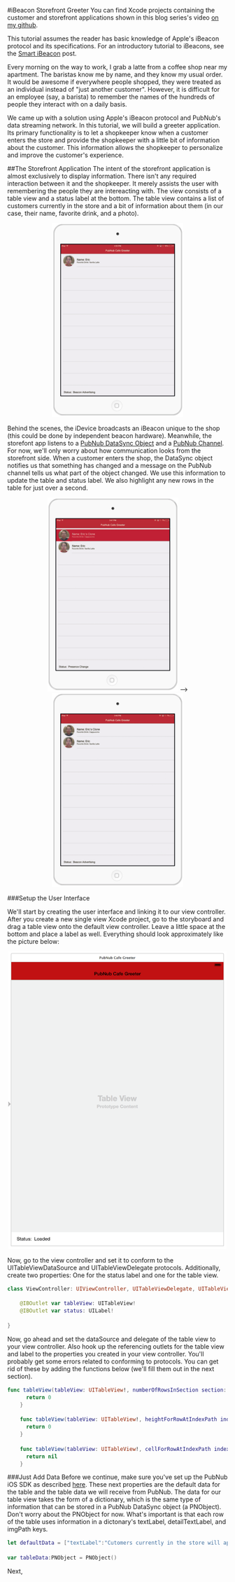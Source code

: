#iBeacon Storefront Greeter
You can find Xcode projects containing the customer and storefront applications shown in this blog series's video [on my github][1].

This tutorial assumes the reader has basic knowledge of Apple's iBeacon protocol and its specifications. For an introductory tutorial to iBeacons, see the [Smart iBeacon][2] post.

Every morning on the way to work, I grab a latte from a coffee shop near my apartment. The baristas know me by name, and they know my usual order. It would be awesome if everywhere people shopped, they were treated as an individual instead of "just another customer". However, it is difficult for an employee (say, a barista) to remember the names of the hundreds of people they interact with on a daily basis.

We came up with a solution using Apple's iBeacon protocol and PubNub's data streaming network. In this tutorial, we will build a greeter application. Its primary functionality is to let a shopkeeper know when a customer enters the store and provide the shopkeeper with a little bit of information about the customer. This information allows the shopkeeper to personalize and improve the customer's experience.

##The Storefront Application
The intent of the storefront application is almost exclusively to display information. There isn't any required interaction between it and the shopkeeper. It merely assists the user with remembering the people they are intereacting with. The view consists of a table view and a status label at the bottom. The table view contains a list of customers currently in the store and a bit of information about them (in our case, their name, favorite drink, and a photo). 
<p align="center">
  <img src="https://github.com/ertheis/PubNubBeaconGreeter/blob/master/TutorialPics/StorefrontUI.png" alt="basic storefront UI" width="300">
</p>

Behind the scenes, the iDevice broadcasts an iBeacon unique to the shop (this could be done by independent beacon hardware). Meanwhile, the storefont app listens to a [PubNub DataSync Object][3] and a [PubNub Channel][4]. For now, we'll only worry about how communication looks from the storefront side. When a customer enters the shop, the DataSync object notifies us that something has changed and a message on the PubNub channel tells us what part of the object changed. We use this information to update the table and status label. We also highlight any new rows in the table for just over a second.
<p align="center">
  <img src="https://github.com/ertheis/PubNubBeaconGreeter/blob/master/TutorialPics/StorefrontNewCustomer.png" alt="basic storefront UI" width="300"> --> <img src="https://github.com/ertheis/PubNubBeaconGreeter/blob/master/TutorialPics/StorefrontNormal.png" alt="basic storefront UI" width="300">
</p>

###Setup the User Interface

We'll start by creating the user interface and linking it to our view controller. After you create a new single view Xcode project, go to the storyboard and drag a table view onto the default view controller. Leave a little space at the bottom and place a label as well. Everything should look approximately like the picture below:
<p align="center">
  <img src="https://github.com/ertheis/PubNubBeaconGreeter/blob/master/TutorialPics/ViewSetup.png" alt="basic storefront UI" width="500">
</p>
Now, go to the view controller and set it to conform to the UITableViewDataSource and UITableViewDelegate protocols. Additionally, create two properties: One for the status label and one for the table view.

```Swift
class ViewController: UIViewController, UITableViewDelegate, UITableViewDataSource {
    
    @IBOutlet var tableView: UITableView!
    @IBOutlet var status: UILabel!
    
}
```
Now, go ahead and set the dataSource and delegate of the table view to your view controller. Also hook up the referencing outlets for the table view and label to the properties you created in your view controller. You'll probably get some errors related to conforming to protocols. You can get rid of these by adding the functions below (we'll fill them out in the next section).

```Swift
func tableView(tableView: UITableView!, numberOfRowsInSection section: Int) -> Int {
      return 0
    }
    
    func tableView(tableView: UITableView!, heightForRowAtIndexPath indexPath: NSIndexPath!) -> CGFloat {
      return 0
    }
    
    func tableView(tableView: UITableView!, cellForRowAtIndexPath indexPath: NSIndexPath!) -> UITableViewCell! {
      return nil
    }
```

###Just Add Data
Before we continue, make sure you've set up the PubNub iOS SDK as described [here][5]. These next properties are the default data for the table and the table data we will receive from PubNub. The data for our table view takes the form of a dictionary, which is the same type of information that can be stored in a PubNub DataSync object (a PNObject). Don't worry about the PNObject for now. What's important is that each row of the table uses information in a dictonary's textLabel, detailTextLabel, and imgPath keys.
```Swift
let defaultData = ["textLabel":"Cutomers currently in the store will appear here.", "detailTextLabel":"iBeacon broadcast has started with Major: 9, Minor: 6.", "imgPath":"./DefaultPic"]

var tableData:PNObject = PNObject()
```

Next, 
```Swift

```

[1]: http://www.github.com/ertheis/PubNubBeaconGreeter
[2]: https://github.com/ertheis/Smart-iBeacon/blob/master/README.md
[3]: http://www.pubnub.com/how-it-works/data-sync/
[4]: http://www.pubnub.com/how-it-works/data-streams/
[5]: http://www.pubnub.com/docs/objective-c/iOS/ios-sdk.html
